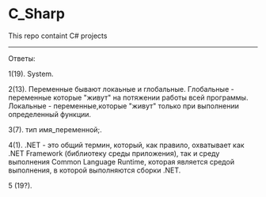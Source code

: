 # C_Sharp
This repo containt C# projects
__________________________________________________________________________________________________________________________________________
<b0>Ответы:</b0>
<p>1(19). System.
<p>2(13). Переменные бывают локаьные и глобальные. Глобальные - переменные которые "живут" на потяжении работы всей программы. Локальные - переменные,которые "живут" только при выполнении определенный функции.
<p>3(7). тип имя_переменной;.
<p>4(1). .NET - это общий термин, который, как правило, охватывает как .NET Framework (библиотеку среды приложения), так и среду выполнения Common Language Runtime, которая является средой выполнения, в которой выполняются сборки .NET.
<p>5 (19?). 
